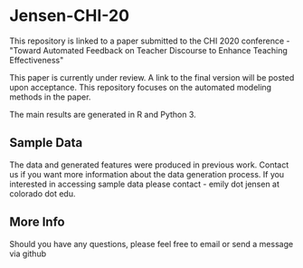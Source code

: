 # Jensen-CHI-20
This repository is linked to a paper submitted to the CHI 2020 conference - "Toward Automated Feedback on Teacher Discourse to Enhance Teaching Effectiveness"

This paper is currently under review. A link to the final version will be posted upon acceptance. This repository focuses on the automated modeling methods in the paper.

The main results are generated in R and Python 3.

## Sample Data
The data and generated features were produced in previous work. Contact us if you want more information about the data generation process. If you interested in accessing sample data please contact - emily dot jensen at colorado dot edu.

## More Info
Should you have any questions, please feel free to email or send a message via github
